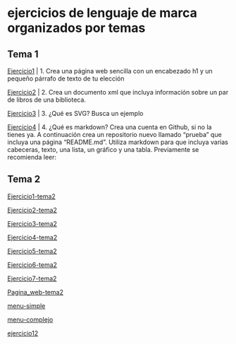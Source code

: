 # ejercicios de lenguaje de marca organizados por temas
## Tema 1

[Ejercicio1](https://github.com/Joselucardiaz2002/EJERCICIOSLLMM/blob/main/TEMA%201/ejercicio_1) | 1.	Crea una página web sencilla con un encabezado h1 y un pequeño párrafo de texto de tu elección

[Ejercicio2](https://github.com/Joselucardiaz2002/EJERCICIOSLLMM/blob/main/TEMA%201/ejercicio_2) | 2.	Crea un documento xml que incluya información sobre un par de libros de una biblioteca.

[Ejercicio3](https://github.com/Joselucardiaz2002/EJERCICIOSLLMM/blob/main/TEMA%201/ejercicio_3) | 3.	¿Qué es SVG? Busca un ejemplo

[Ejercicio4](https://github.com/Joselucardiaz2002/EJERCICIOSLLMM/blob/main/TEMA%201/ejercicio_4) | 4.	¿Qué es markdown? Crea una cuenta en Github, si no la tienes ya. A continuación crea un repositorio nuevo llamado “prueba” que incluya una página “README.md”. Utiliza markdown para que incluya varias cabeceras, texto, una lista, un gráfico y una tabla. Previamente se recomienda leer:

## Tema 2
[Ejercicio1-tema2](https://github.com/Joselucardiaz2002/EJERCICIOSLLMM/blob/main/TEMA%201/ejercicio_1_tema_2)

[Ejercicio2-tema2](https://github.com/Joselucardiaz2002/EJERCICIOSLLMM/blob/main/TEMA%201/ejercicio_2_tema_2)

[Ejercicio3-tema2](https://github.com/Joselucardiaz2002/EJERCICIOSLLMM/blob/main/TEMA%201/ejercicio_3_tema_2)

[Ejercicio4-tema2](https://github.com/Joselucardiaz2002/EJERCICIOSLLMM/blob/main/ejercicio_4)

[Ejercicio5-tema2](https://github.com/Joselucardiaz2002/EJERCICIOSLLMM/blob/main/TEMA%201/ejercicio_5)

[Ejercicio6-tema2](https://github.com/Joselucardiaz2002/EJERCICIOSLLMM/blob/main/TEMA%201/ejercicio_6)

[Ejercicio7-tema2](https://github.com/Joselucardiaz2002/EJERCICIOSLLMM/blob/main/TEMA%201/ejercicio_7)

[Pagina_web-tema2](https://github.com/Joselucardiaz2002/EJERCICIOSLLMM/blob/main/TEMA%201/pagina_web.rar)

[menu-simple](https://github.com/Joselucardiaz2002/EJERCICIOSLLMM/blob/main/TEMA%201/menu)

[menu-complejo](https://github.com/Joselucardiaz2002/EJERCICIOSLLMM/blob/main/TEMA%201/menu-completo)

[ejercicio12](https://github.com/Joselucardiaz2002/EJERCICIOSLLMM/blob/main/TEMA%201/ejercicio12)
